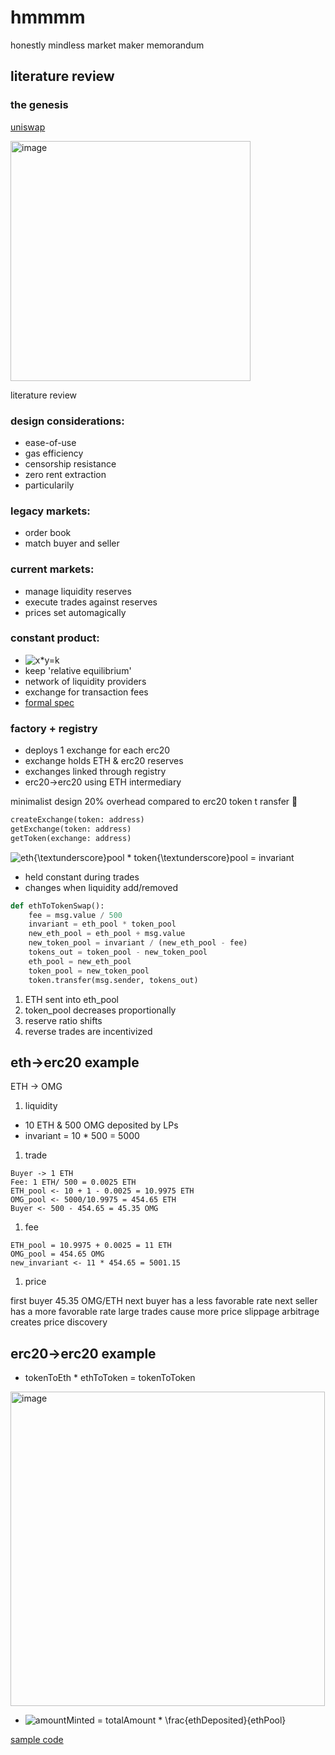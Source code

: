 # hmmmm
honestly mindless market maker memorandum

## literature review

### the genesis
[uniswap](https://hackmd.io/@HaydenAdams/HJ9jLsfTz#Creating-Exchanges)

<img width="384" alt="image" src="https://user-images.githubusercontent.com/9206704/159773793-ab580fa5-4326-4c01-b7d8-d84bf5b2252f.png">



literature review

### design considerations:

- ease-of-use
- gas efficiency
- censorship resistance
- zero rent extraction
- particularily

### legacy markets:

- order book
- match buyer and seller

### current markets:

- manage liquidity reserves
- execute trades against reserves
- prices set automagically

### constant product:
- ![x*y=k](https://latex.codecogs.com/svg.image?x*y=k)
- keep 'relative equilibrium'
- network of liquidity providers
- exchange for transaction fees
- [formal spec](https://github.com/runtimeverification/verified-smart-contracts/blob/uniswap/uniswap/x-y-k.pdf)

### factory + registry

- deploys 1 exchange for each erc20
- exchange holds ETH & erc20 reserves
- exchanges linked through registry
- erc20->erc20 using ETH intermediary


minimalist design
20% overhead compared to erc20 token t
ransfer 🤯 

```python 
createExchange(token: address) 
getExchange(token: address) 
getToken(exchange: address) 
```
![eth{\textunderscore}pool * token{\textunderscore}pool = invariant](https://latex.codecogs.com/svg.image?eth{\textunderscore}pool&space;*&space;token{\textunderscore}pool&space;=&space;invariant)

- held constant during trades
- changes when liquidity add/removed

```python
def ethToTokenSwap():
    fee = msg.value / 500
    invariant = eth_pool * token_pool
    new_eth_pool = eth_pool + msg.value
    new_token_pool = invariant / (new_eth_pool - fee)
    tokens_out = token_pool - new_token_pool
    eth_pool = new_eth_pool
    token_pool = new_token_pool
    token.transfer(msg.sender, tokens_out)
```

1. ETH sent into eth_pool
1. token_pool decreases proportionally
1. reserve ratio shifts
1. reverse trades are incentivized


## eth->erc20 example

ETH -> OMG

1. liquidity

- 10 ETH & 500 OMG deposited by LPs
- invariant = 10 * 500 = 5000

1. trade

```
Buyer -> 1 ETH
Fee: 1 ETH/ 500 = 0.0025 ETH
ETH_pool <- 10 + 1 - 0.0025 = 10.9975 ETH
OMG_pool <- 5000/10.9975 = 454.65 ETH
Buyer <- 500 - 454.65 = 45.35 OMG
```

1. fee

```
ETH_pool = 10.9975 + 0.0025 = 11 ETH
OMG_pool = 454.65 OMG
new_invariant <- 11 * 454.65 = 5001.15
```

1. price

first buyer 45.35 OMG/ETH
next buyer has a less favorable rate
next seller has a more favorable rate
large trades cause more price slippage
arbitrage creates price discovery

## erc20->erc20 example
- tokenToEth * ethToToken = tokenToToken
<img width="503" alt="image" src="https://user-images.githubusercontent.com/9206704/159801732-34277db4-e92d-414a-bd04-af1554d42053.png">


- ![amountMinted = totalAmount * \frac{ethDeposited}{ethPool}](https://latex.codecogs.com/svg.image?amountMinted&space;=&space;totalAmount&space;*&space;\frac{ethDeposited}{ethPool})

[sample code](https://github.com/jaderiverstokes/bitmix/blob/main/src/index.js#L261)
